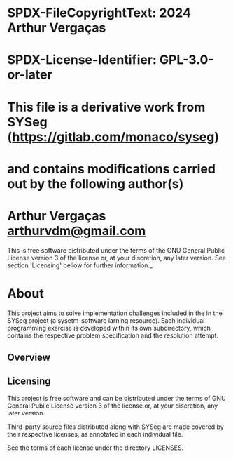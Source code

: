 # SPDX-FileCopyrightText: 2024 Arthur Vergaças

# SPDX-License-Identifier: GPL-3.0-or-later

# This file is a derivative work from SYSeg (<https://gitlab.com/monaco/syseg>)

# and contains modifications carried out by the following author(s)

# Arthur Vergaças <arthurvdm@gmail.com>

 This is free software distributed under the terms of the GNU General Public
 License version 3 of the license or, at your discretion, any later version.
 See section 'Licensing' bellow for further information._

About
 ==============================

 This project aims to solve implementation challenges included in the in
 the SYSeg project (a sysetm-software larning resource). Each individual
 programming exercise is developed within its own subdirectory, which
 contains the respective problem specification and the resolution attempt.

Overview
 ------------------------------

 <!-- Delete this comment:

   * Extend this content with information about your awesome project.

   * See .tools/readme.md for detailed instructions.

 -->

Licensing
 -----------------------------

 This project is free software and can be distributed under the terms of GNU
 General Public License version 3 of the license or, at your discretion, any
 later version.

 Third-party source files distributed along with SYSeg are made covered by
 their respective licenses, as annotated in each individual file.

 See the terms of each license under the directory LICENSES.

